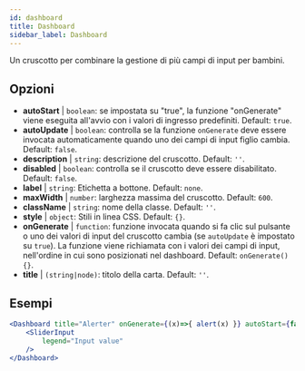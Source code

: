 ```yaml
--- 
id: dashboard 
title: Dashboard
sidebar_label: Dashboard 
---
```


Un cruscotto per combinare la gestione di più campi di input per bambini.

## Opzioni

* __autoStart__ | `boolean`: se impostata su "true", la funzione "onGenerate" viene eseguita all'avvio con i valori di ingresso predefiniti. Default: `true`.
* __autoUpdate__ | `boolean`: controlla se la funzione `onGenerate` deve essere invocata automaticamente quando uno dei campi di input figlio cambia. Default: `false`.
* __description__ | `string`: descrizione del cruscotto. Default: `''`.
* __disabled__ | `boolean`: controlla se il cruscotto deve essere disabilitato. Default: `false`.
* __label__ | `string`: Etichetta a bottone. Default: `none`.
* __maxWidth__ | `number`: larghezza massima del cruscotto. Default: `600`.
* __className__ | `string`: nome della classe. Default: `''`.
* __style__ | `object`: Stili in linea CSS. Default: `{}`.
* __onGenerate__ | `function`: funzione invocata quando si fa clic sul pulsante o uno dei valori di input del cruscotto cambia (se `autoUpdate` è impostato su `true`). La funzione viene richiamata con i valori dei campi di input, nell'ordine in cui sono posizionati nel dashboard. Default: `onGenerate() {}`.
* __title__ | `(string|node)`: titolo della carta. Default: `''`.


## Esempi

```jsx live
<Dashboard title="Alerter" onGenerate={(x)=>{ alert(x) }} autoStart={false} >
    <SliderInput
        legend="Input value"
    />
</Dashboard>
```

